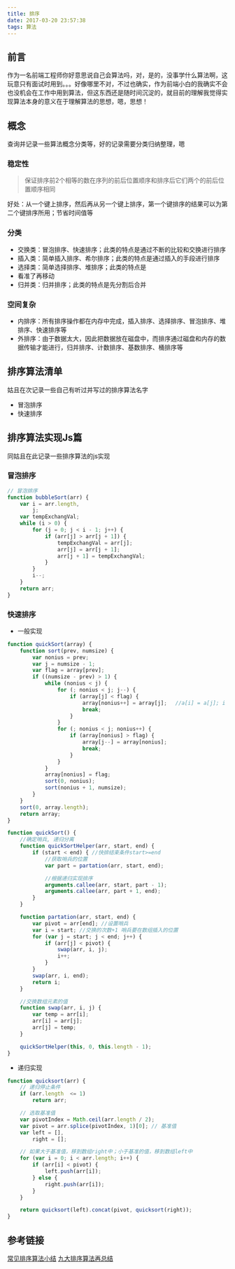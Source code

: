 ```yaml
---
title: 排序
date: 2017-03-20 23:57:38
tags: 算法
---
```


## 前言
作为一名前端工程师你好意思说自己会算法吗，对，是的，没事学什么算法啊，这玩意只有面试时用到。。。好像哪里不对，不过也确实，作为前端小白的我确实不会也没机会在工作中用到算法，但这东西还是随时间沉淀的，就目前的理解我觉得实现算法本身的意义在于理解算法的思想，嗯，思想！

## 概念
查询并记录一些算法概念分类等，好的记录需要分类归纳整理，嗯

### 稳定性
> 保证排序前2个相等的数在序列的前后位置顺序和排序后它们两个的前后位置顺序相同

好处：从一个键上排序，然后再从另一个键上排序，第一个键排序的结果可以为第二个键排序所用；节省时间值等

### 分类
- 交换类：冒泡排序、快速排序；此类的特点是通过不断的比较和交换进行排序
- 插入类：简单插入排序、希尔排序；此类的特点是通过插入的手段进行排序
- 选择类：简单选择排序、堆排序；此类的特点是
- 看准了再移动
- 归并类：归并排序；此类的特点是先分割后合并

### 空间复杂
- 内排序：所有排序操作都在内存中完成，插入排序、选择排序、冒泡排序、堆排序、快速排序等
- 外排序：由于数据太大，因此把数据放在磁盘中，而排序通过磁盘和内存的数据传输才能进行，归并排序、计数排序、基数排序、桶排序等

## 排序算法清单 
姑且在次记录一些自己有听过并写过的排序算法名字

- 冒泡排序
- 快速排序

## 排序算法实现Js篇
同姑且在此记录一些排序算法的js实现

### 冒泡排序
```js
// 冒泡排序
function bubbleSort(arr) {
    var i = arr.length,
        j;
    var tempExchangVal;
    while (i > 0) {
        for (j = 0; j < i - 1; j++) {
            if (arr[j] > arr[j + 1]) {
                tempExchangVal = arr[j];
                arr[j] = arr[j + 1];
                arr[j + 1] = tempExchangVal;
            }
        }
        i--;
    }
    return arr;
}

```

### 快速排序
- 一般实现
```js
function quickSort(array) {
    function sort(prev, numsize) {
        var nonius = prev;
        var j = numsize - 1;
        var flag = array[prev];
        if ((numsize - prev) > 1) {
            while (nonius < j) {
                for (; nonius < j; j--) {
                    if (array[j] < flag) {
                        array[nonius++] = array[j];　 //a[i] = a[j]; i += 1;
                        break;
                    }
                }
                for (; nonius < j; nonius++) {
                    if (array[nonius] > flag) {
                        array[j--] = array[nonius];
                        break;
                    }
                }
            }
            array[nonius] = flag;
            sort(0, nonius);
            sort(nonius + 1, numsize);
        }
    }
    sort(0, array.length);
    return array;
}

function quickSort() {
    //确定哨兵, 递归分离
    function quickSortHelper(arr, start, end) {
        if (start < end) { //快排结束条件start>=end
            //获取哨兵的位置
            var part = partation(arr, start, end);

            //根据递归实现排序
            arguments.callee(arr, start, part - 1);
            arguments.callee(arr, part + 1, end);
        }
    }

    function partation(arr, start, end) {
        var pivot = arr[end]; //设置哨兵
        var i = start; //交换的次数+1 哨兵要在数组插入的位置
        for (var j = start; j < end; j++) {
            if (arr[j] < pivot) {
                swap(arr, i, j);
                i++;
            }
        }
        swap(arr, i, end);
        return i;
    }

    //交换数组元素的值
    function swap(arr, i, j) {
        var temp = arr[i];
        arr[i] = arr[j];
        arr[j] = temp;
    }

    quickSortHelper(this, 0, this.length - 1);
}

```

- 递归实现
```js
function quicksort(arr) {
    // 递归停止条件
    if (arr.length  <= 1)
        return arr;

    // 选取基准值
    var pivotIndex = Math.ceil(arr.length / 2);
    var pivot = arr.splice(pivotIndex, 1)[0]; // 基准值
    var left = [],
        right = [];

    // 如果大于基准值，移到数组right中；小于基准的值，移到数组left中
    for (var i = 0; i < arr.length; i++) {
        if (arr[i] < pivot) {
            left.push(arr[i]);
        } else {
            right.push(arr[i]);
        }
    }

    return quicksort(left).concat(pivot, quicksort(right));
}

```

## 参考链接
[常见排序算法小结](http://blog.csdn.net/whuslei/article/details/6442755)
[九大排序算法再总结](http://blog.csdn.net/xiazdong/article/details/8462393)
